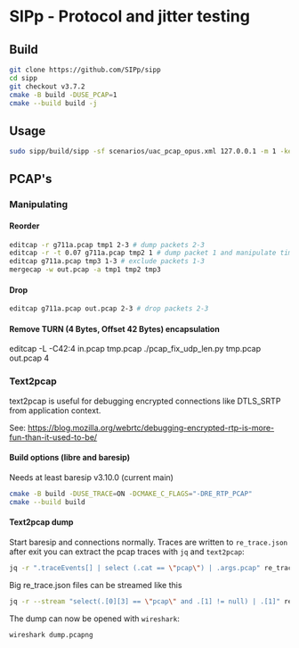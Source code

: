 # SIPp - Protocol and jitter testing

## Build

```bash
git clone https://github.com/SIPp/sipp
cd sipp
git checkout v3.7.2
cmake -B build -DUSE_PCAP=1
cmake --build build -j
```

## Usage

```bash
sudo sipp/build/sipp -sf scenarios/uac_pcap_opus.xml 127.0.0.1 -m 1 -key pcap pcap/opus_audio_500hz_linux_qdisc_delay_50ms.pcap
```

## PCAP's

### Manipulating

#### Reorder

```bash
editcap -r g711a.pcap tmp1 2-3 # dump packets 2-3
editcap -r -t 0.07 g711a.pcap tmp2 1 # dump packet 1 and manipulate timestamp
editcap g711a.pcap tmp3 1-3 # exclude packets 1-3
mergecap -w out.pcap -a tmp1 tmp2 tmp3
```
#### Drop

```bash
editcap g711a.pcap out.pcap 2-3 # drop packets 2-3
```

#### Remove TURN (4 Bytes, Offset 42 Bytes) encapsulation

editcap -L -C42:4 in.pcap tmp.pcap
./pcap_fix_udp_len.py tmp.pcap out.pcap 4


### Text2pcap

text2pcap is useful for debugging encrypted connections like DTLS_SRTP from application context.

See: https://blog.mozilla.org/webrtc/debugging-encrypted-rtp-is-more-fun-than-it-used-to-be/

#### Build options (libre and baresip)

Needs at least baresip v3.10.0 (current main)
```bash
cmake -B build -DUSE_TRACE=ON -DCMAKE_C_FLAGS="-DRE_RTP_PCAP"
cmake --build build
```

#### Text2pcap dump

Start baresip and connections normally. Traces are written to `re_trace.json` after exit you can extract the pcap traces with `jq` and `text2pcap`:

```bash
jq -r ".traceEvents[] | select (.cat == \"pcap\") | .args.pcap" re_trace.json | text2pcap -D -n -l1 -i17 -u 1000,2000 -t '%H:%M:%S.%f' - dump.pcapng

```

Big re_trace.json files can be streamed like this

```bash
jq -r --stream "select(.[0][3] == \"pcap\" and .[1] != null) | .[1]" re_trace.json | text2pcap -D -n -l1 -i17 -u 1000,2000 -t '%H:%M:%S.%f' - dump.pcapng
```

The dump can now be opened with `wireshark`:
```bash
wireshark dump.pcapng
```


